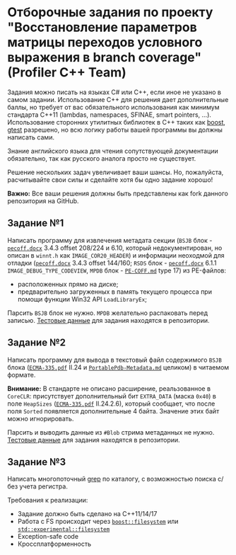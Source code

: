 # Отборочные задания по проекту "Восстановление параметров матрицы переходов условного выражения в branch coverage" (Profiler С++ Team)
Задания можно писать на языках C# или C++, если иное не указано в самом задании. Использование С++ для решения дает дополнительные баллы, но требует от вас обязательного использования как минимум стандарта C++11 (lambdas, namespaces, SFINAE, smart pointers, ...). Использование сторонних утилитных библиотек в С++ таких как [boost](http://www.boost.org/), [gtest](https://github.com/google/googletest) разрешено, но всю логику работы вашей программы вы должны написать сами.

Знание английского языка для чтения сопутствующей документации обязательно, так как русского аналога просто не существует.

Решение нескольких задач увеличивает ваши шансы. Но, пожалуйста, расчитывайте свои силы и сделайте хотя бы одно задание хорошо!

**Важно:** Все ваши решения должны быть представлены как fork данного репозитория на GitHub.

## Задание №1
Написать программу для извлечения метадата секции (`BSJB` блок - [`pecoff.docx`](https://msdn.microsoft.com/en-us/library/windows/desktop/ms680547.aspx) 3.4.3 offset 208/224 и 6.10, который недокументирован, но описан в `winnt.h` как `IMAGE_COR20_HEADER`) и информации неоходмой для отладки ([`pecoff.docx`](https://msdn.microsoft.com/en-us/library/windows/desktop/ms680547.aspx) 3.4.3 offset 144/160; `RSDS` блок - [`pecoff.docx`](https://msdn.microsoft.com/en-us/library/windows/desktop/ms680547.aspx) 6.1.1 `IMAGE_DEBUG_TYPE_CODEVIEW`, `MPDB` блок - [`PE-COFF.md`](https://github.com/dotnet/corefx/blob/master/src/System.Reflection.Metadata/specs/PE-COFF.md) type 17) из PE-файлов:
* расположенных прямо на диске;
* предварительно загруженных в память текущего процесса при помощи функции Win32 API `LoadLibraryEx`;

Парсить `BSJB` блок не нужно. `MPDB` желательно распаковать перед записью. [Тестовые данные](/test_data/pe) для задания находятся в репозитории.

## Задание №2
Написать программу для вывода в текстовый файл содержимого `BSJB` блока ([`ECMA-335.pdf`](https://www.ecma-international.org/publications/files/ECMA-ST/ECMA-335.pdf) II.24 и [`PortablePdb-Metadata.md`](https://github.com/dotnet/corefx/blob/master/src/System.Reflection.Metadata/specs/PortablePdb-Metadata.md) целиком) в читаемом формате.

**Внимание:** В стандарте не описано расширение, реальзованное в `CoreCLR`: присутствует дополнительный бит `EXTRA_DATA` (маска `0x40`) в поле `HeapSizes` ([`ECMA-335.pdf`](https://www.ecma-international.org/publications/files/ECMA-ST/ECMA-335.pdf) II.24.2.6), который сообщает, что после поля `Sorted` появляется дополнительные 4 байта. Значение этих байт можно игнорировать.

Парсить и выводить данные из `#Blob` стрима метаданных не нужно. [Тестовые данные](/test_data/md) для задания находятся в репозитории.

## Задание №3
Написать многопоточный [grep](https://en.wikipedia.org/wiki/Grep) по каталогу, с возможностью поиска с/без учета регистра.

Требования к реализации:
* Задание должно быть сделано на C++11/14/17
* Работа с FS происходит через [`boost::filesystem`](www.boost.org/doc/libs/release/libs/filesystem/) или [`std::experimental::filesystem`](http://en.cppreference.com/w/cpp/header/experimental/filesystem)
* Exception-safe code
* Кроссплатформенность
